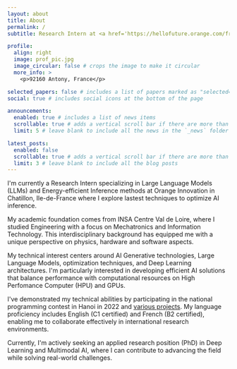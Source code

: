 ```yaml
---
layout: about
title: About
permalink: /
subtitle: Research Intern at <a href='https://hellofuture.orange.com/fr/'>Orange Innovation</a>

profile:
  align: right
  image: prof_pic.jpg
  image_circular: false # crops the image to make it circular
  more_info: >
    <p>92160 Antony, France</p>

selected_papers: false # includes a list of papers marked as "selected={true}"
social: true # includes social icons at the bottom of the page

announcements:
  enabled: true # includes a list of news items
  scrollable: true # adds a vertical scroll bar if there are more than 3 news items
  limit: 5 # leave blank to include all the news in the `_news` folder

latest_posts:
  enabled: false
  scrollable: true # adds a vertical scroll bar if there are more than 3 new posts items
  limit: 3 # leave blank to include all the blog posts
---
```

<!---
Write your biography here. Tell the world about yourself. Link to your favorite [subreddit](http://reddit.com). You can put a picture in, too. The code is already in, just name your picture `prof_pic.jpg` and put it in the `img/` folder.

Put your address / P.O. box / other info right below your picture. You can also disable any of these elements by editing `profile` property of the YAML header of your `_pages/about.md`. Edit `_bibliography/papers.bib` and Jekyll will render your [publications page](/al-folio/publications/) automatically.

Link to your social media connections, too. This theme is set up to use [Font Awesome icons](https://fontawesome.com/) and [Academicons](https://jpswalsh.github.io/academicons/), like the ones below. Add your Facebook, Twitter, LinkedIn, Google Scholar, or just disable all of them.
-->

I'm currently a Research Intern specializing in Large Language Models (LLMs) and Energy-efficient Inference methods at Orange Innovation in Chatillon, Ile-de-France where I explore lastest techniques to optimize AI inference.

My academic foundation comes from INSA Centre Val de Loire, where I studied Engineering with a focus on Mechatronics and Information Technology. This interdisciplinary background has equipped me with a unique perspective on physics, hardware and software aspects.

My technical interest centers around AI Generative technologies, Large Language Models, optimization techniques, and Deep Learning architectures. I'm particularly interested in developing efficient AI solutions that balance performance with computational resources on High Perfomance Computer (HPU) and GPUs.

I've demonstrated my technical abilities by participating in the national programming contest in Hanoi in 2022 and [various projects](/projects/). My language proficiency includes English (C1 certified) and French (B2 certified), enabling me to collaborate effectively in international research environments.

Currently, I'm actively seeking an applied research position (PhD) in Deep Learning and Multimodal AI, where I can contribute to advancing the field while solving real-world challenges.